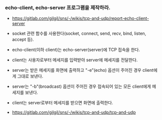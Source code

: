 ### echo-client, echo-server 프로그램을 제작하라.
- https://gitlab.com/gilgil/sns/-/wikis/tcp-and-udp/report-echo-client-server

- socket 관련 함수를 사용한다(socket, connect, send, recv, bind, listen, accept 등).
- echo-client(이하 client)는 echo-server(server)에 TCP 접속을 한다.
- client는 사용자로부터 메세지를 입력받아 server에 메세지를 전달한다.
- server는 받은 메세지를 화면에 출력하고 "-e"(echo) 옵션이 주어진 경우 client에게 그대로 보낸다.
- server는 "-b"(broadcast) 옵션이 주어진 경우 접속되어 있는 모든 client에게 메세지를 보낸다.
- client는 server로부터 메세지를 받으면 화면에 출력한다.

- https://gitlab.com/gilgil/sns/-/wikis/tcp-and-udp/tcp-and-udp
